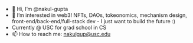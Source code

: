 - 👋 Hi, I’m @nakul-gupta
- 👀 I’m interested in web3! NFTs, DAOs, tokeonomics, mechanism design, front-end/back-end/full-stack dev - I just want to build the future :)
- Currently @ USC for grad school in CS
- 📫 How to reach me: nakulgup@usc.edu

<!---
nakul-gupta/nakul-gupta is a ✨ special ✨ repository because its `README.md` (this file) appears on your GitHub profile.
You can click the Preview link to take a look at your changes.
--->
